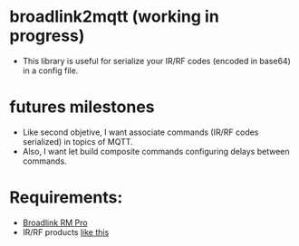 # broadlink2mqtt (working in progress)
- This library is useful for serialize your IR/RF codes (encoded in base64) in a config file.
# futures milestones
- Like second objetive, I want associate commands (IR/RF codes serialized) in topics of MQTT.
- Also, I want let build composite commands configuring delays between commands.

# Requirements:
- [Broadlink RM Pro](https://es.aliexpress.com/wholesale?catId=0&initiative_id=SB_20170730235037&SearchText=Broadlink+RM+Pro)
- IR/RF products [like this](https://www.amazon.es/gp/product/B01M6WWKFD/ref=oh_aui_detailpage_o03_s00?ie=UTF8&psc=1)
